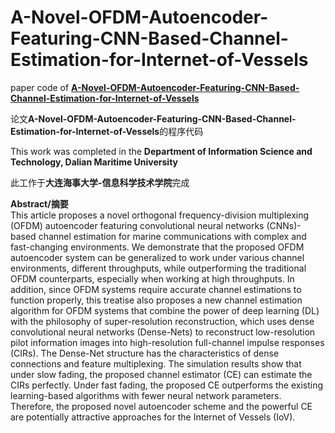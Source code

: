 A-Novel-OFDM-Autoencoder-Featuring-CNN-Based-Channel-Estimation-for-Internet-of-Vessels
=======================================================================================
paper code of [**A-Novel-OFDM-Autoencoder-Featuring-CNN-Based-Channel-Estimation-for-Internet-of-Vessels**](https://ieeexplore.ieee.org/document/9060913)  

论文**A-Novel-OFDM-Autoencoder-Featuring-CNN-Based-Channel-Estimation-for-Internet-of-Vessels**的程序代码  

This work was completed in the **Department of Information Science and Technology, Dalian Maritime University**  

此工作于**大连海事大学-信息科学技术学院**完成  

**Abstract/摘要**  
This article proposes a novel orthogonal frequency-division multiplexing (OFDM) autoencoder featuring convolutional neural networks (CNNs)-based channel estimation for marine communications with complex and fast-changing environments. We demonstrate that the proposed OFDM autoencoder system can be generalized to work under various channel environments, different throughputs, while outperforming the traditional OFDM counterparts, especially when working at high throughputs. In addition, since OFDM systems require accurate channel estimations to function properly, this treatise also proposes a new channel estimation algorithm for OFDM systems that combine the power of deep learning (DL) with the philosophy of super-resolution reconstruction, which uses dense convolutional neural networks (Dense-Nets) to reconstruct low-resolution pilot information images into high-resolution full-channel impulse responses (CIRs). The Dense-Net structure has the characteristics of dense connections and feature multiplexing. The simulation results show that under slow fading, the proposed channel estimator (CE) can estimate the CIRs perfectly. Under fast fading, the proposed CE outperforms the existing learning-based algorithms with fewer neural network parameters. Therefore, the proposed novel autoencoder scheme and the powerful CE are potentially attractive approaches for the Internet of Vessels (IoV).
